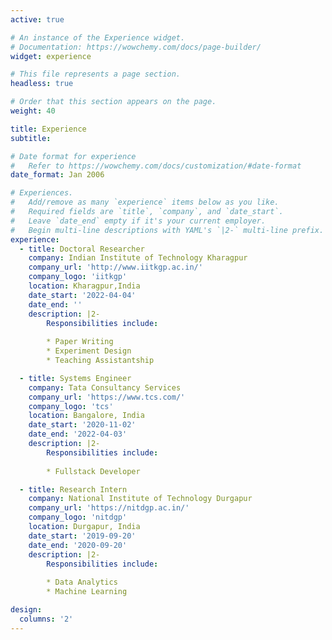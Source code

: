 ```yaml
---
active: true

# An instance of the Experience widget.
# Documentation: https://wowchemy.com/docs/page-builder/
widget: experience

# This file represents a page section.
headless: true

# Order that this section appears on the page.
weight: 40

title: Experience
subtitle:

# Date format for experience
#   Refer to https://wowchemy.com/docs/customization/#date-format
date_format: Jan 2006

# Experiences.
#   Add/remove as many `experience` items below as you like.
#   Required fields are `title`, `company`, and `date_start`.
#   Leave `date_end` empty if it's your current employer.
#   Begin multi-line descriptions with YAML's `|2-` multi-line prefix.
experience:
  - title: Doctoral Researcher
    company: Indian Institute of Technology Kharagpur
    company_url: 'http://www.iitkgp.ac.in/'
    company_logo: 'iitkgp'
    location: Kharagpur,India
    date_start: '2022-04-04'
    date_end: ''
    description: |2-
        Responsibilities include:
        
        * Paper Writing
        * Experiment Design
        * Teaching Assistantship

  - title: Systems Engineer
    company: Tata Consultancy Services 
    company_url: 'https://www.tcs.com/'
    company_logo: 'tcs'
    location: Bangalore, India
    date_start: '2020-11-02'
    date_end: '2022-04-03'
    description: |2-
        Responsibilities include:
        
        * Fullstack Developer

  - title: Research Intern
    company: National Institute of Technology Durgapur
    company_url: 'https://nitdgp.ac.in/'
    company_logo: 'nitdgp'
    location: Durgapur, India
    date_start: '2019-09-20'
    date_end: '2020-09-20'
    description: |2-
        Responsibilities include:
        
        * Data Analytics
        * Machine Learning

design:
  columns: '2'
---
```

